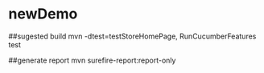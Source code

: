 # newDemo

##sugested build 
mvn -dtest=testStoreHomePage, RunCucumberFeatures test


##generate report
mvn surefire-report:report-only
